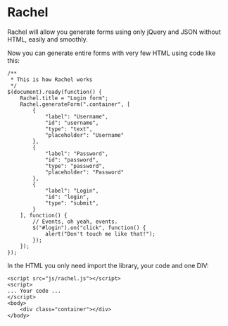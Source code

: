 # Rachel
Rachel will allow you generate forms using only jQuery and JSON without HTML, easily and smoothly.

Now you can generate entire forms with very few HTML using code like this:

```
/**
 * This is how Rachel works
 */
$(document).ready(function() {
    Rachel.title = "Login form";
    Rachel.generateForm(".container", [
        {
            "label": "Username",
            "id": "username",
            "type": "text",
            "placeholder": "Username"
        },
        {
            "label": "Password",
            "id": "password",
            "type": "password",
            "placeholder": "Password"
        },
        {
            "label": "Login",
            "id": "login",
            "type": "submit",
        }
    ], function() {
        // Events, oh yeah, events.
        $("#login").on("click", function() {
            alert("Don't touch me like that!");
        });
    });
});
```

In the HTML you only need import the library, your code and one DIV:
```
<script src="js/rachel.js"></script>
<script>
... Your code ...
</script>
<body>
    <div class="container"></div>
</body>
```
